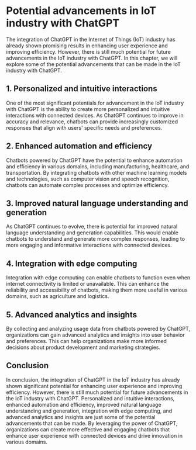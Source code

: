 Potential advancements in IoT industry with ChatGPT
===================================================================================================

The integration of ChatGPT in the Internet of Things (IoT) industry has already shown promising results in enhancing user experience and improving efficiency. However, there is still much potential for future advancements in the IoT industry with ChatGPT. In this chapter, we will explore some of the potential advancements that can be made in the IoT industry with ChatGPT.

## 1. Personalized and intuitive interactions

One of the most significant potentials for advancement in the IoT industry with ChatGPT is the ability to create more personalized and intuitive interactions with connected devices. As ChatGPT continues to improve in accuracy and relevance, chatbots can provide increasingly customized responses that align with users' specific needs and preferences.

## 2. Enhanced automation and efficiency

Chatbots powered by ChatGPT have the potential to enhance automation and efficiency in various domains, including manufacturing, healthcare, and transportation. By integrating chatbots with other machine learning models and technologies, such as computer vision and speech recognition, chatbots can automate complex processes and optimize efficiency.

## 3. Improved natural language understanding and generation

As ChatGPT continues to evolve, there is potential for improved natural language understanding and generation capabilities. This would enable chatbots to understand and generate more complex responses, leading to more engaging and informative interactions with connected devices.

## 4. Integration with edge computing

Integration with edge computing can enable chatbots to function even when internet connectivity is limited or unavailable. This can enhance the reliability and accessibility of chatbots, making them more useful in various domains, such as agriculture and logistics.

## 5. Advanced analytics and insights

By collecting and analyzing usage data from chatbots powered by ChatGPT, organizations can gain advanced analytics and insights into user behavior and preferences. This can help organizations make more informed decisions about product development and marketing strategies.

Conclusion
----------

In conclusion, the integration of ChatGPT in the IoT industry has already shown significant potential for enhancing user experience and improving efficiency. However, there is still much potential for future advancements in the IoT industry with ChatGPT. Personalized and intuitive interactions, enhanced automation and efficiency, improved natural language understanding and generation, integration with edge computing, and advanced analytics and insights are just some of the potential advancements that can be made. By leveraging the power of ChatGPT, organizations can create more effective and engaging chatbots that enhance user experience with connected devices and drive innovation in various domains.
